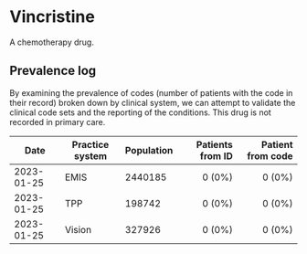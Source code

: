 # Vincristine

A chemotherapy drug.

## Prevalence log

By examining the prevalence of codes (number of patients with the code in their record) broken down by clinical system, we can attempt to validate the clinical code sets and the reporting of the conditions. This drug is not recorded in primary care.

| Date       | Practice system | Population | Patients from ID | Patient from code |
| ---------- | --------------- | ---------- | ---------------: | ----------------: |
| 2023-01-25 | EMIS            | 2440185    |           0 (0%) |            0 (0%) |
| 2023-01-25 | TPP             | 198742     |           0 (0%) |            0 (0%) |
| 2023-01-25 | Vision          | 327926     |           0 (0%) |            0 (0%) |
